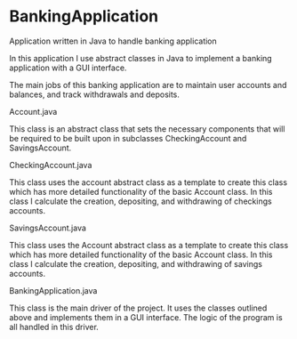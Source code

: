 # BankingApplication
Application written in Java to handle banking application 

In this application I use abstract classes in Java to implement a banking application with a GUI interface. 

The main jobs of this banking application are to maintain user accounts and balances, and track withdrawals and deposits.

Account.java

  This class is an abstract class that sets the necessary components that will be required to be built upon in subclasses CheckingAccount and SavingsAccount.
  

CheckingAccount.java

  This class uses the account abstract class as a template to create this class which has more detailed functionality of the basic Account class. In this class I calculate the creation, depositing, and withdrawing of checkings accounts.


SavingsAccount.java

  This class uses the Account abstract class as a template to create this class which has more detailed functionality of the basic Account class. In this class I calculate the creation, depositing, and withdrawing of savings accounts.
  
  
BankingApplication.java

  This class is the main driver of the project. It uses the classes outlined above and implements them in a GUI interface. The logic of the program is all handled in this driver. 
